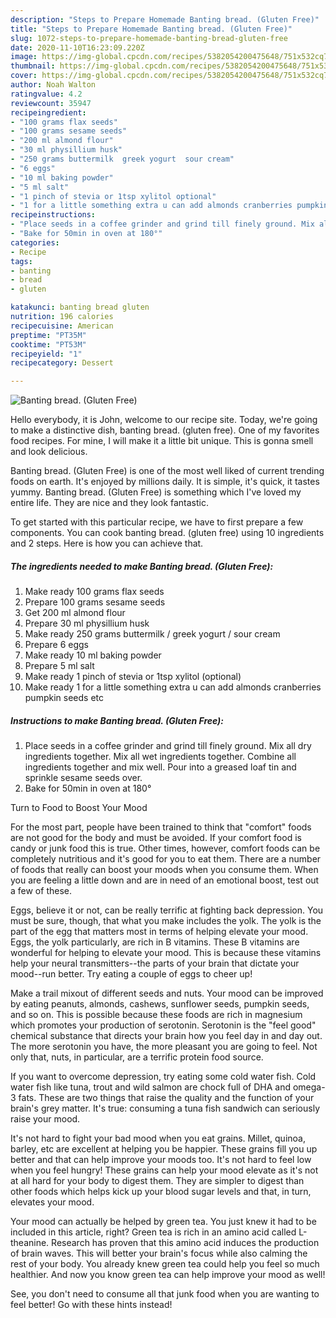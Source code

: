 ```yaml
---
description: "Steps to Prepare Homemade Banting bread. (Gluten Free)"
title: "Steps to Prepare Homemade Banting bread. (Gluten Free)"
slug: 1072-steps-to-prepare-homemade-banting-bread-gluten-free
date: 2020-11-10T16:23:09.220Z
image: https://img-global.cpcdn.com/recipes/5382054200475648/751x532cq70/banting-bread-gluten-free-recipe-main-photo.jpg
thumbnail: https://img-global.cpcdn.com/recipes/5382054200475648/751x532cq70/banting-bread-gluten-free-recipe-main-photo.jpg
cover: https://img-global.cpcdn.com/recipes/5382054200475648/751x532cq70/banting-bread-gluten-free-recipe-main-photo.jpg
author: Noah Walton
ratingvalue: 4.2
reviewcount: 35947
recipeingredient:
- "100 grams flax seeds"
- "100 grams sesame seeds"
- "200 ml almond flour"
- "30 ml physillium husk"
- "250 grams buttermilk  greek yogurt  sour cream"
- "6 eggs"
- "10 ml baking powder"
- "5 ml salt"
- "1 pinch of stevia or 1tsp xylitol optional"
- "1 for a little something extra u can add almonds cranberries pumpkin seeds etc"
recipeinstructions:
- "Place seeds in a coffee grinder and grind till finely ground. Mix all dry ingredients together. Mix all wet ingredients together. Combine all ingredients together and mix well. Pour into a greased loaf tin and sprinkle sesame seeds over."
- "Bake for 50min in oven at 180°"
categories:
- Recipe
tags:
- banting
- bread
- gluten

katakunci: banting bread gluten 
nutrition: 196 calories
recipecuisine: American
preptime: "PT35M"
cooktime: "PT53M"
recipeyield: "1"
recipecategory: Dessert

---
```



![Banting bread. (Gluten Free)](https://img-global.cpcdn.com/recipes/5382054200475648/751x532cq70/banting-bread-gluten-free-recipe-main-photo.jpg)

Hello everybody, it is John, welcome to our recipe site. Today, we're going to make a distinctive dish, banting bread. (gluten free). One of my favorites food recipes. For mine, I will make it a little bit unique. This is gonna smell and look delicious.

Banting bread. (Gluten Free) is one of the most well liked of current trending foods on earth. It's enjoyed by millions daily. It is simple, it's quick, it tastes yummy. Banting bread. (Gluten Free) is something which I've loved my entire life. They are nice and they look fantastic.




To get started with this particular recipe, we have to first prepare a few components. You can cook banting bread. (gluten free) using 10 ingredients and 2 steps. Here is how you can achieve that.

<!--inarticleads1-->

##### The ingredients needed to make Banting bread. (Gluten Free):

1. Make ready 100 grams flax seeds
1. Prepare 100 grams sesame seeds
1. Get 200 ml almond flour
1. Prepare 30 ml physillium husk
1. Make ready 250 grams buttermilk / greek yogurt / sour cream
1. Prepare 6 eggs
1. Make ready 10 ml baking powder
1. Prepare 5 ml salt
1. Make ready 1 pinch of stevia or 1tsp xylitol (optional)
1. Make ready 1 for a little something extra u can add almonds cranberries pumpkin seeds etc




<!--inarticleads2-->

##### Instructions to make Banting bread. (Gluten Free):

1. Place seeds in a coffee grinder and grind till finely ground. Mix all dry ingredients together. Mix all wet ingredients together. Combine all ingredients together and mix well. Pour into a greased loaf tin and sprinkle sesame seeds over.
1. Bake for 50min in oven at 180°




Turn to Food to Boost Your Mood


For the most part, people have been trained to think that "comfort" foods are not good for the body and must be avoided. If your comfort food is candy or junk food this is true. Other times, however, comfort foods can be completely nutritious and it's good for you to eat them. There are a number of foods that really can boost your moods when you consume them. When you are feeling a little down and are in need of an emotional boost, test out a few of these.

Eggs, believe it or not, can be really terrific at fighting back depression. You must be sure, though, that what you make includes the yolk. The yolk is the part of the egg that matters most in terms of helping elevate your mood. Eggs, the yolk particularly, are rich in B vitamins. These B vitamins are wonderful for helping to elevate your mood. This is because these vitamins help your neural transmitters--the parts of your brain that dictate your mood--run better. Try eating a couple of eggs to cheer up!

Make a trail mixout of different seeds and nuts. Your mood can be improved by eating peanuts, almonds, cashews, sunflower seeds, pumpkin seeds, and so on. This is possible because these foods are rich in magnesium which promotes your production of serotonin. Serotonin is the "feel good" chemical substance that directs your brain how you feel day in and day out. The more serotonin you have, the more pleasant you are going to feel. Not only that, nuts, in particular, are a terrific protein food source.

If you want to overcome depression, try eating some cold water fish. Cold water fish like tuna, trout and wild salmon are chock full of DHA and omega-3 fats. These are two things that raise the quality and the function of your brain's grey matter. It's true: consuming a tuna fish sandwich can seriously raise your mood. 

It's not hard to fight your bad mood when you eat grains. Millet, quinoa, barley, etc are excellent at helping you be happier. These grains fill you up better and that can help improve your moods too. It's not hard to feel low when you feel hungry! These grains can help your mood elevate as it's not at all hard for your body to digest them. They are simpler to digest than other foods which helps kick up your blood sugar levels and that, in turn, elevates your mood.

Your mood can actually be helped by green tea. You just knew it had to be included in this article, right? Green tea is rich in an amino acid called L-theanine. Research has proven that this amino acid induces the production of brain waves. This will better your brain's focus while also calming the rest of your body. You already knew green tea could help you feel so much healthier. And now you know green tea can help improve your mood as well!

See, you don't need to consume all that junk food when you are wanting to feel better! Go  with  these hints  instead!

